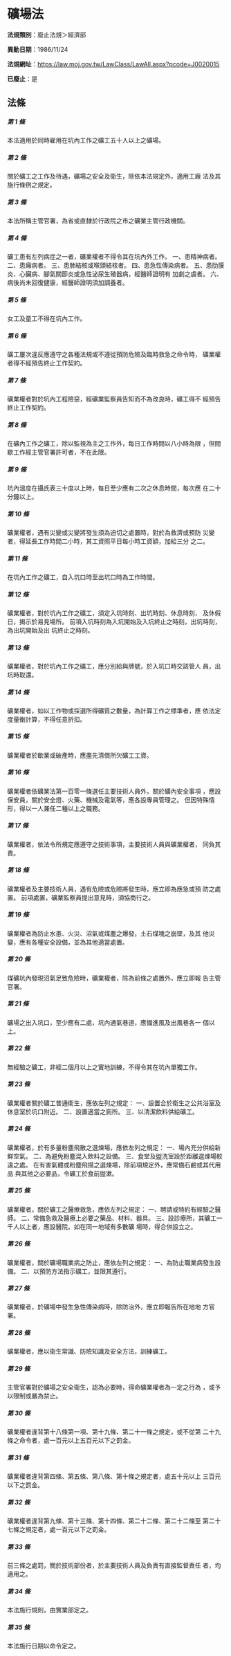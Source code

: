 # 礦場法

**法規類別**：廢止法規＞經濟部

**異動日期**：1986/11/24  

**法規網址**：https://law.moj.gov.tw/LawClass/LawAll.aspx?pcode=J0020015

**已廢止**：是



## 法條
##### 第 1 條
本法適用於同時雇用在坑內工作之礦工五十人以上之礦場。

##### 第 2 條
關於礦工之工作及待遇，礦場之安全及衛生，除依本法規定外，適用工廠
法及其施行條例之規定。

##### 第 3 條
本法所稱主管官署，為省或直隸於行政院之市之礦業主管行政機關。

##### 第 4 條
礦工患有左列病症之一者，礦業權者不得令其在坑內外工作。
一、患精神病者。
二、患癩病者。
三、患肺結核或喉頭結核者。
四、患急性傳染病者。
五、患肋膜炎、心臟病、腳氣關節炎或急性泌尿生殖器病，經醫師證明有
    加劇之虞者。
六、病後尚未回復健康，經醫師證明須加調養者。


##### 第 5 條
女工及童工不得在坑內工作。

##### 第 6 條
礦工屢次違反應遵守之各種法規或不遵從預防危險及臨時救急之命令時，
礦業權者得不經預告終止工作契約。

##### 第 7 條
礦業權者對於坑內工程險惡，經礦業監察員告知而不為改良時，礦工得不
經預告終止工作契約。

##### 第 8 條
在礦內工作之礦工，除以監視為主之工作外，每日工作時間以八小時為限
，但間歇工作經主管官署許可者，不在此限。

##### 第 9 條
坑內溫度在攝氏表三十度以上時，每日至少應有二次之休息時間，每次應
在二十分鐘以上。

##### 第 10 條
礦業權者，遇有災變或災變將發生須為迫切之處置時，對於為救濟或預防
災變者，得延長工作時間二小時，其工資照平日每小時工資額，加給三分
之二。

##### 第 11 條
在坑內工作之礦工，自入坑口時至出坑口時為工作時間。

##### 第 12 條
礦業權者，對於坑內工作之礦工，須定入坑時刻、出坑時刻、休息時刻、
及休假日，揭示於易見場所。
前項入坑時刻為入坑開始及入坑終止之時刻，出坑時刻，為出坑開始及出
坑終止之時刻。

##### 第 13 條
礦業權者，對於坑內工作之礦工，應分別給與牌號，於入坑口時交該管人
員，出坑時取還。

##### 第 14 條
礦業權者，如以工作物或採選所得礦質之數量，為計算工作之標準者，應
依法定度量衡計算，不得任意折扣。

##### 第 15 條
礦業權者於歇業或破產時，應盡先清償所欠礦工工資。

##### 第 16 條
礦業權者依礦業法第一百零一條選任主要技術人員外，關於礦內安全事項
，應設保安員，關於安全燈、火藥、機械及電氣等，應各設專員管理之。
但因特殊情形，得以一人兼任二種以上之職務。

##### 第 17 條
礦業權者，依法令所規定應遵守之技術事項，主要技術人員與礦業權者，
同負其責。

##### 第 18 條
礦業權者及主要技術人員，遇有危險或危險將發生時，應立即為應急或預
防之處置。
前項處置，礦業監察員提出意見時，須協商行之。

##### 第 19 條
礦業權者為防止水患、火災、沼氣或煤塵之爆發，土石煤塊之崩墜，及其
他災變，應有各種安全設備，並為其他適當處置。

##### 第 20 條
煤礦坑內發現沼氣足致危險時，礦業權者，除為前條之處置外，應立即報
告主管官署。

##### 第 21 條
礦場之出入坑口，至少應有二處，坑內通氣巷道，應備進風及出風巷各一
個以上。

##### 第 22 條
無經驗之礦工，非經二個月以上之實地訓練，不得令其在坑內單獨工作。

##### 第 23 條
礦業權者關於礦工普通衛生，應依左列之規定：
一、設置合於衛生之公共浴室及休息室於坑口附近。
二、設置適當之廁所。
三、以清潔飲料供給礦工。


##### 第 24 條
礦業權者，於有多量粉塵飛散之選煉場，應依左列之規定：
一、場內充分供給新鮮空氣。
二、為避免粉塵混入飲料之設備。
三、食堂及盥洗室設於距離選煉場較遠之處。
在有害氣體或粉塵飛揚之選煉場，除前項規定外，應常備石鹼或其代用品
與其他之必要品，令礦工於食前盥漱。


##### 第 25 條
礦業權者，關於礦工之醫療救急，應依左列之規定：
一、聘請或特約有經驗之醫師。
二、常備急救及醫療上必要之藥品、材料、器具。
三、設診療所，其礦工一千人以上者，應設醫院。如在同一地域有多數礦
    場時，得合併設立之。


##### 第 26 條
礦業權者，關於礦場職業病之防止，應依左列之規定：
一、為防止職業病發生設備。
二、以預防方法指示礦工，並限其遵行。


##### 第 27 條
礦業權者，於礦場中發生急性傳染病時，除防治外，應立即報告所在地地
方官署。

##### 第 28 條
礦業權者，應以衛生常識、防險知識及安全方法，訓練礦工。

##### 第 29 條
主管官署對於礦場之安全衛生，認為必要時，得命礦業權者為一定之行為
，或予以限制或嚴為禁止。

##### 第 30 條
礦業權者違背第十八條第一項、第十九條、第二十一條之規定，或不從第
二十九條之命令者，處一百元以上五百元以下之罰金。

##### 第 31 條
礦業權者違背第四條、第五條、第八條、第十條之規定者，處五十元以上
三百元以下之罰金。

##### 第 32 條
礦業權者違背第九條、第十三條、第十四條、第二十二條、第二十二條至
第二十七條之規定者，處一百元以下之罰金。

##### 第 33 條
前三條之處罰，關於技術部份者，於主要技術人員及負責有直接監督責任
者，均適用之。

##### 第 34 條
本法施行規則，由實業部定之。

##### 第 35 條
本法施行日期以命令定之。


